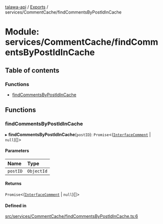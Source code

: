 [talawa-api](../README.md) / [Exports](../modules.md) / services/CommentCache/findCommentsByPostIdInCache

# Module: services/CommentCache/findCommentsByPostIdInCache

## Table of contents

### Functions

- [findCommentsByPostIdInCache](services_CommentCache_findCommentsByPostIdInCache.md#findcommentsbypostidincache)

## Functions

### findCommentsByPostIdInCache

▸ **findCommentsByPostIdInCache**(`postID`): `Promise`\<([`InterfaceComment`](../interfaces/models_Comment.InterfaceComment.md) \| ``null``)[]\>

#### Parameters

| Name | Type |
| :------ | :------ |
| `postID` | `ObjectId` |

#### Returns

`Promise`\<([`InterfaceComment`](../interfaces/models_Comment.InterfaceComment.md) \| ``null``)[]\>

#### Defined in

[src/services/CommentCache/findCommentsByPostIdInCache.ts:6](https://github.com/PalisadoesFoundation/talawa-api/blob/6295a23/src/services/CommentCache/findCommentsByPostIdInCache.ts#L6)
